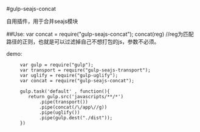 #gulp-seajs-concat

自用插件，用于合并seajs模块

##Use:
         var concat = require("gulp-seajs-concat");
         concat(reg) //reg为匹配路径的正则，也就是可以过滤掉自己不想打包的js，参数不必须。
         
demo:<br/>
         
         var gulp = require("gulp");
         var transport = require("gulp-seajs-transport");
         var uglify = require("gulp-uglify");
         var concat = require("gulp-seajs-concat");
         
         gulp.task('default' , function(){
            return gulp.src('javascripts/**/*')
                .pipe(transport())
                .pipe(concat(/\/app\//g))
                .pipe(uglify())
                .pipe(gulp.dest("./dist"));
         })
